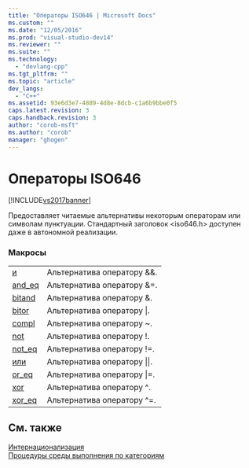 ```yaml
---
title: "Операторы ISO646 | Microsoft Docs"
ms.custom: ""
ms.date: "12/05/2016"
ms.prod: "visual-studio-dev14"
ms.reviewer: ""
ms.suite: ""
ms.technology: 
  - "devlang-cpp"
ms.tgt_pltfrm: ""
ms.topic: "article"
dev_langs: 
  - "C++"
ms.assetid: 93e6d3e7-4889-4d8e-8dcb-c1a6b9bbe0f5
caps.latest.revision: 3
caps.handback.revision: 3
author: "corob-msft"
ms.author: "corob"
manager: "ghogen"
---
```

# Операторы ISO646
[!INCLUDE[vs2017banner](../assembler/inline/includes/vs2017banner.md)]

Предоставляет читаемые альтернативы некоторым операторам или символам пунктуации.  Стандартный заголовок \<iso646.h\> доступен даже в автономной реализации.  
  
### Макросы  
  
|||  
|-|-|  
|[и](../c-runtime-library/reference/and.md)|Альтернатива оператору &&.|  
|[and\_eq](../c-runtime-library/reference/and-eq.md)|Альтернатива оператору &\=.|  
|[bitand](../c-runtime-library/reference/bitand.md)|Альтернатива оператору &.|  
|[bitor](../c-runtime-library/reference/bitor.md)|Альтернатива оператору &#124;.|  
|[compl](../c-runtime-library/reference/compl.md)|Альтернатива оператору ~.|  
|[not](../c-runtime-library/reference/not.md)|Альтернатива оператору \!.|  
|[not\_eq](../c-runtime-library/reference/not-eq.md)|Альтернатива оператору \!\=.|  
|[или](../c-runtime-library/reference/or.md)|Альтернатива оператору &#124;&#124;.|  
|[or\_eq](../c-runtime-library/reference/or-eq.md)|Альтернатива оператору &#124;\=.|  
|[xor](../c-runtime-library/reference/xor.md)|Альтернатива оператору ^.|  
|[xor\_eq](../c-runtime-library/reference/xor-eq.md)|Альтернатива оператору ^\=.|  
  
## См. также  
 [Интернационализация](../c-runtime-library/internationalization.md)   
 [Процедуры среды выполнения по категориям](../c-runtime-library/run-time-routines-by-category.md)